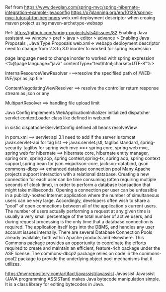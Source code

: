 Ref from https://www.devglan.com/spring-mvc/spring-hibernate-integration-example-javaconfig
https://o7planning.org/en/10129/spring-mvc-tutorial-for-beginners
web.xml deployment descriptor
when creaing maven project using maven-archetype-webapp

Ref:
https://github.com/spring-projects/sts4/issues/82
Enabling Java assistant ==> window > pref > java > editor > advance > Enabling Java Proposals , Java Type Proposals
web.xml=> webapp deployment descriptor need to change from 2.3 to 3.0 inorder to worked for spring expression

page language need to change inorder to worked with spring expression
<%@page language="java" contentType="text/html;charset=UTF-8"%>

InternalResourceViewResolver ===>resolve the specifiled path of /WEB-INF/jsp/ as jsp file

ContentNegotiatingViewResolver  ==> resolve the controller return response stream as json or any

MultipartResolver ==> handling file upload limit 

Java Config
 implements WebApplicationInitializer
initialized dispatcher servlet contextLoader class like defined in web.xml

in sistic dispathcherServletConfig defined all beans resolveView


in pom.xml ==> servlet api 3.1 need to add if the server is tomcat
javax.servlet-api
for tag list ==> javax.servlet.jstl, taglibs standard, spring-security-taglibs
for spring web mvc ==< spring core, spring web mvc, spring web
for hibernate ==> hibernate core, hibernate entity manager, spring orm,  spring aop, spring context,spring-tx, spring aop, spring context support,spring bean
for json ==>jackson-core, jackson-databind, gson
commons-dbcp ==> enhanced database connection pool
Many Apache projects support interaction with a relational database. Creating a new connection for each user can be time consuming (often requiring multiple seconds of clock time), 
in order to perform a database transaction that might take milliseconds. Opening a connection per user can be unfeasible in a publicly-hosted Internet application where the number of 
simultaneous users can be very large. Accordingly, developers often wish to share a "pool" of open connections between all of the application's current users. The number of users actually 
performing a request at any given time is usually a very small percentage of the total number of active users, and during request processing is the only time that a database connection is required. 
The application itself logs into the DBMS, and handles any user account issues internally.
There are several Database Connection Pools already available, both within Apache products and elsewhere. This Commons package provides an opportunity to coordinate the efforts required
 to create and maintain an efficient, feature-rich package under the ASF license.
The commons-dbcp2 package relies on code in the commons-pool2 package to provide the underlying object pool mechanisms that it utilizes.


https://mvnrepository.com/artifact/javassist/javassist
Javassist
Javassist (JAVA programming ASSISTant) makes Java bytecode manipulation simple. It is a class library for editing bytecodes in Java.
